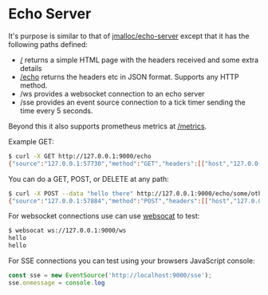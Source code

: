 # Echo Server

It's purpose is similar to that of [jmalloc/echo-server](https://github.com/jmalloc/echo-server) except
that it has the following paths defined:
- [/](http://localhost:9000/) returns a simple HTML page with the headers received and some extra details
- [/echo](http://localhost:9000/echo) returns the headers etc in JSON format. Supports any HTTP method.
- /ws provides a websocket connection to an echo server
- /sse provides an event source connection to a tick timer sending the time every 5 seconds.

Beyond this it also supports prometheus metrics at [/metrics](http://127.0.0.1:9000/metrics).

Example GET:
```bash
$ curl -X GET http://127.0.0.1:9000/echo
{"source":"127.0.0.1:57730","method":"GET","headers":[["host","127.0.0.1:9000"],["user-agent","curl/7.64.1"],["accept","*/*"]],"path":"/echo"}
```

You can do a GET, POST, or DELETE at any path:
```bash
$ curl -X POST --data "hello there" http://127.0.0.1:9000/echo/some/other/path
{"source":"127.0.0.1:57884","method":"POST","headers":[["host","127.0.0.1:9000"],["user-agent","curl/7.64.1"],["accept","*/*"],["content-length","11"],["content-type","application/x-www-form-urlencoded"]],"path":"/echo/some/other/path","body":"hello there"}
```

For websocket connections use can use [websocat](https://github.com/vi/websocat) to test:
```bash
$ websocat ws://127.0.0.1:9000/ws
hello
hello
```

For SSE connections you can test using your browsers JavaScript console:
```javascript
const sse = new EventSource('http://localhost:9000/sse');
sse.onmessage = console.log
```
